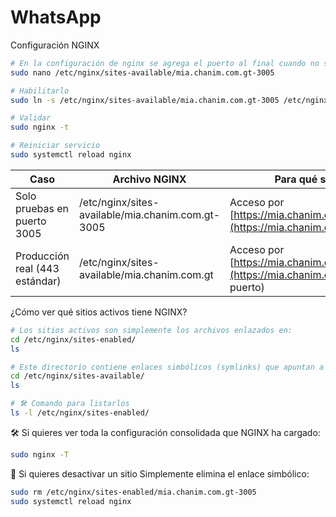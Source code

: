 # WhatsApp

Configuración NGINX
```bash
# En la configuración de nginx se agrega el puerto al final cuando no se usa el puerto 443 por default
sudo nano /etc/nginx/sites-available/mia.chanim.com.gt-3005

# Habilitarlo
sudo ln -s /etc/nginx/sites-available/mia.chanim.com.gt-3005 /etc/nginx/sites-enabled/

# Validar
sudo nginx -t

# Reiniciar servicio
sudo systemctl reload nginx
```


| Caso                           | Archivo NGINX                                     | Para qué sirve                                                                 |
| ------------------------------ | ------------------------------------------------- | ------------------------------------------------------------------------------ |
| Solo pruebas en puerto 3005    | /etc/nginx/sites-available/mia.chanim.com.gt-3005 | Acceso por [https://mia.chanim.com.gt:3005](https://mia.chanim.com.gt:3005)    |
| Producción real (443 estándar) | /etc/nginx/sites-available/mia.chanim.com.gt      | Acceso por [https://mia.chanim.com.gt](https://mia.chanim.com.gt) (sin puerto) |


 ¿Cómo ver qué sitios activos tiene NGINX?
 ```bash
# Los sitios activos son simplemente los archivos enlazados en:
cd /etc/nginx/sites-enabled/
ls

# Este directorio contiene enlaces simbólicos (symlinks) que apuntan a los archivos reales en:
cd /etc/nginx/sites-available/
ls

# 🛠 Comando para listarlos
ls -l /etc/nginx/sites-enabled/
```

🛠 Si quieres ver toda la configuración consolidada que NGINX ha cargado:
```bash
sudo nginx -T
```


🔧 Si quieres desactivar un sitio
Simplemente elimina el enlace simbólico:
```bash
sudo rm /etc/nginx/sites-enabled/mia.chanim.com.gt-3005
sudo systemctl reload nginx
```